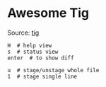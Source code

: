 # Awesome Tig

Source: [tig](https://jonas.github.io/tig/)

```
H  # help view
s  # status view
enter  # to show diff

u  # stage/unstage whole file
1  # stage single line
```

